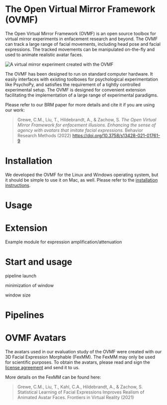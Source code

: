 # The Open Virtual Mirror Framework (OVMF)


The Open Virtual Mirror Framework (OVMF) is an open source toolbox for virtual mirror experiments in enfacement research and beyond.
The OVMF can track a large range of facial movements, including head pose and facial expressions.
The tracked movements can be manipulated on-the-fly and used to animate realistic avatar faces.

![A virtual mirror experiment created with the OVMF](./data/framework.jpg)

The OVMF has been designed to run on standard computer hardware.
It easily interfaces with existing toolboxes for psychological experimentation like PsychoPy, and satisfies the requirement of a tightly controlled experimental setup.
The OVMF is designed for convenient extension facilitating the implementation of a large range of experimental paradigms.



Please refer to our BRM paper for more details and cite it if you are using our work:

> Grewe, C.M., Liu, T., Hildebrandt, A., & Zachow, S. *The Open Virtual Mirror Framework for enfacement illusions. Enhancing the sense of agency with avatars that imitate facial expressions.* Behavior Research Methods (2022) https://doi.org/10.3758/s13428-021-01761-9



# Installation

We developed the OVMF for the Linux and Windows operating system, but it should be simple to use it on Mac, as well.
Please refer to the [installation instructions](./INSTALLATION.md).







# Usage

# Extension

Example module for expression amplification/attenuation


# Start and usage

pipeline launch

minimization of window

window size


# Pipelines



# OVMF Avatars

The avatars used in our evaluation study of the OVMF were created with our 3D Facial Expression Morphable (FexMM).
The FexMM may only be used for scientific purposes.
To obtain the avatars, please read and sign the [license agreement](data/fexmm_license_agreement.pdf) and send it to us.

More details on the FexMM can be found here:

> Grewe, C.M., Liu, T., Kahl, C.A., Hildebrandt, A., & Zachow, S. Statistical Learning of Facial Expressions Improves Realism of Animated Avatar Faces. Frontiers in Virtual Reality (2021)